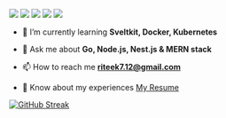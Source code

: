 [![](http://github-profile-summary-cards.vercel.app/api/cards/profile-details?username=Riteek712&theme=aura)](https://github.com/vn7n24fzkq/github-profile-summary-cards)
[![](http://github-profile-summary-cards.vercel.app/api/cards/repos-per-language?username=Riteek712&theme=aura)](https://github.com/vn7n24fzkq/github-profile-summary-cards) [![](http://github-profile-summary-cards.vercel.app/api/cards/most-commit-language?username=Riteek712&theme=aura)](https://github.com/vn7n24fzkq/github-profile-summary-cards)
[![](http://github-profile-summary-cards.vercel.app/api/cards/stats?username=Riteek712&theme=aura)](https://github.com/vn7n24fzkq/github-profile-summary-cards) [![](http://github-profile-summary-cards.vercel.app/api/cards/productive-time?username=Riteek712&theme=aura&utcOffset=8)](https://github.com/vn7n24fzkq/github-profile-summary-cards)


- 🌱 I’m currently learning **Sveltkit, Docker, Kubernetes**

- 💬 Ask me about **Go, Node.js, Nest.js & MERN stack**

- 📫 How to reach me **riteek7.12@gmail.com**

- 📄 Know about my experiences [My Resume](https://drive.google.com/file/d/1KuS8NWhAQqlQbr3ktgFkbj9DPeEvOET6/view)

[![GitHub Streak](https://github-readme-streak-stats.herokuapp.com?user=riteek712&theme=windows-dark&card_width=680)](https://git.io/streak-stats)
